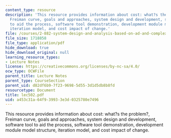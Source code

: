 ```yaml
---
content_type: resource
description: 'This resource provides information about cost: what?s the problem?,
  Freiman curve, goals and approaches, system design and development, software tool
  to aid the process, software tool demonstration, development module model structure,
  iteration model, and cost impact of change.'
file: /courses/2-882-system-design-and-analysis-based-on-ad-and-complexity-theories-spring-2005/a453c31a64f939933e3d0325780e7496_lec502.pdf
file_size: 1718858
file_type: application/pdf
hide_download: true
hide_download_original: null
learning_resource_types:
- Lecture Notes
license: https://creativecommons.org/licenses/by-nc-sa/4.0/
ocw_type: OCWFile
parent_title: Lecture Notes
parent_type: CourseSection
parent_uid: d82df6b9-7f23-9698-5d55-3d1d5db8b8fd
resourcetype: Document
title: lec502.pdf
uid: a453c31a-64f9-3993-3e3d-0325780e7496
---
```

This resource provides information about cost: what?s the problem?, Freiman curve, goals and approaches, system design and development, software tool to aid the process, software tool demonstration, development module model structure, iteration model, and cost impact of change.